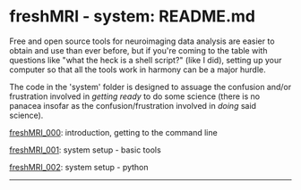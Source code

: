 freshMRI - system: README.md
==========

Free and open source tools for neuroimaging data analysis are easier to obtain and use than ever before, but if you're coming to the table with questions like "what the heck is a shell script?" (like I did), setting up your computer so that all the tools work in harmony can be a major hurdle.

The code in the 'system' folder is designed to assuage the confusion and/or frustration involved in _getting ready_ to do some science (there is no panacea insofar as the confusion/frustration involved in _doing_ said science).

[freshMRI_000](https://github.com/wem3/freshMRI/system/blob/master/system_000.md): introduction, getting to the command line

[freshMRI_001](https://github.com/wem3/freshMRI/system/blob/master/system_001.md): system setup - basic tools

[freshMRI_002](https://github.com/wem3/freshMRI/system/blob/master/system_002.md): system setup - python

----------
